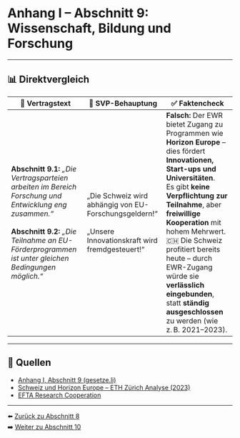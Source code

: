 # Anhang I – Abschnitt 9: Wissenschaft, Bildung und Forschung

---

## 📊 Direktvergleich

| 📜 **Vertragstext** | 🧨 **SVP-Behauptung** | ✅ **Faktencheck** |
|---------------------|-----------------------|--------------------|
| **Abschnitt 9.1:** _„Die Vertragsparteien arbeiten im Bereich Forschung und Entwicklung eng zusammen.“_ <br><br> **Abschnitt 9.2:** _„Die Teilnahme an EU-Förderprogrammen ist unter gleichen Bedingungen möglich.“_ | „Die Schweiz wird abhängig von EU-Forschungsgeldern!“ <br><br> „Unsere Innovationskraft wird fremdgesteuert!“ | **Falsch:** Der EWR bietet Zugang zu Programmen wie **Horizon Europe** – dies fördert **Innovationen, Start-ups und Universitäten**. <br> Es gibt **keine Verpflichtung zur Teilnahme**, aber **freiwillige Kooperation** mit hohem Mehrwert. <br> 🇨🇭 Die Schweiz profitiert bereits heute – durch EWR-Zugang würde sie **verlässlich eingebunden**, statt **ständig ausgeschlossen** zu werden (wie z. B. 2021–2023). |

---

## 🔗 Quellen

- [Anhang I, Abschnitt 9 (gesetze.li)](https://www.gesetze.li/konso/html/1992036#AnhangI)
- [Schweiz und Horizon Europe – ETH Zürich Analyse (2023)](https://ethz.ch/…)
- [EFTA Research Cooperation](https://www.efta.int/eea/research)

---

⬅️ [Zurück zu Abschnitt 8](abschnitt_08.md)  
➡️ [Weiter zu Abschnitt 10](abschnitt_10.md)
